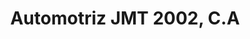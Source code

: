 ---
title: "Automotriz JMT 2002, C.A"
url: /caracas/automotriz-jmt-2002-c-a/
shop: reparación de automóviles
---